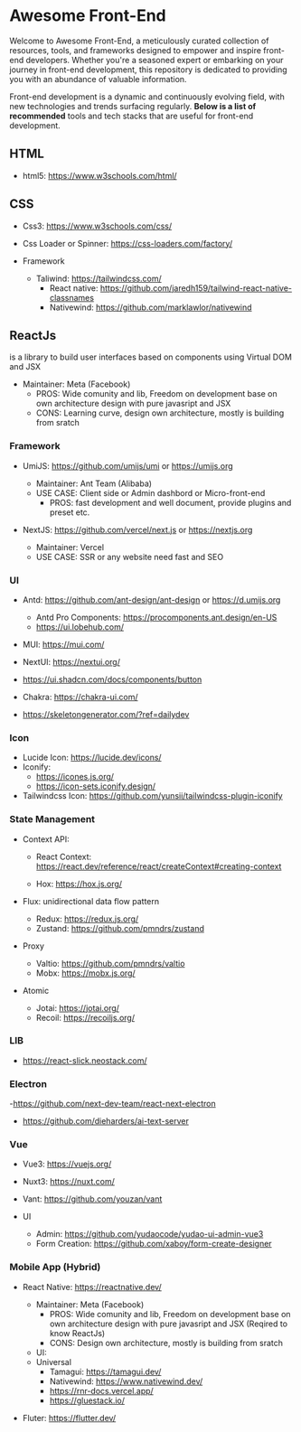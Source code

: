 # Awesome Front-End

Welcome to Awesome Front-End, a meticulously curated collection of resources, tools, and frameworks designed to empower and inspire front-end developers. Whether you're a seasoned expert or embarking on your journey in front-end development, this repository is dedicated to providing you with an abundance of valuable information.

Front-end development is a dynamic and continuously evolving field, with new technologies and trends surfacing regularly. **Below is a list of recommended** tools and tech stacks that are useful for front-end development.

## HTML
  - html5: https://www.w3schools.com/html/

## CSS
 - Css3: https://www.w3schools.com/css/
 - Css Loader or Spinner: https://css-loaders.com/factory/

 - Framework

   - Taliwind: https://tailwindcss.com/
     - React native: https://github.com/jaredh159/tailwind-react-native-classnames
     - Nativewind: https://github.com/marklawlor/nativewind


## ReactJs
  is a library to build user interfaces based on components using Virtual DOM and JSX
- Maintainer: Meta (Facebook)
    - PROS: Wide comunity and lib, Freedom on development base on own architecture design with pure javasript and JSX
    - CONS: Learning curve, design own architecture, mostly is building from sratch

### Framework
- UmiJS: https://github.com/umijs/umi or https://umijs.org
  - Maintainer: Ant Team (Alibaba) 
  - USE CASE: Client side or Admin dashbord or Micro-front-end
    - PROS: fast development and well document, provide plugins and preset etc.

- NextJS: https://github.com/vercel/next.js or https://nextjs.org
  - Maintainer: Vercel 
  - USE CASE: SSR or any website need fast and SEO

### UI 
- Antd: https://github.com/ant-design/ant-design or https://d.umijs.org
  - Antd Pro Components: https://procomponents.ant.design/en-US
  - https://ui.lobehub.com/

- MUI: https://mui.com/
- NextUI: https://nextui.org/
- https://ui.shadcn.com/docs/components/button
- Chakra: https://chakra-ui.com/
- https://skeletongenerator.com/?ref=dailydev

### Icon

- Lucide Icon: https://lucide.dev/icons/
- Iconify: 
    - https://icones.js.org/
    - https://icon-sets.iconify.design/
- Tailwindcss Icon: https://github.com/yunsii/tailwindcss-plugin-iconify

### State Management

- Context API: 

  - React Context: https://react.dev/reference/react/createContext#creating-context
    
  - Hox: https://hox.js.org/

- Flux: unidirectional data flow pattern

   - Redux: https://redux.js.org/
   - Zustand: https://github.com/pmndrs/zustand

- Proxy

   - Valtio: https://github.com/pmndrs/valtio
   - Mobx: https://mobx.js.org/

- Atomic

  - Jotai: https://jotai.org/
  - Recoil: https://recoiljs.org/
 
### LIB
  - https://react-slick.neostack.com/

### Electron 
-https://github.com/next-dev-team/react-next-electron
- https://github.com/dieharders/ai-text-server


### Vue
  - Vue3: https://vuejs.org/
  - Nuxt3: https://nuxt.com/
  - Vant: https://github.com/youzan/vant

- UI
  - Admin: https://github.com/yudaocode/yudao-ui-admin-vue3
  - Form Creation: https://github.com/xaboy/form-create-designer

### Mobile App (Hybrid)

- React Native: https://reactnative.dev/
  - Maintainer: Meta (Facebook)
    - PROS: Wide comunity and lib, Freedom on development base on own architecture design with pure javasript and JSX (Reqired to know ReactJs)
    - CONS: Design own architecture, mostly is building from sratch
   - UI:
    - Universal
      - Tamagui: https://tamagui.dev/
      - Nativewind: https://www.nativewind.dev/
      - https://rnr-docs.vercel.app/
      - https://gluestack.io/

- Fluter: https://flutter.dev/


